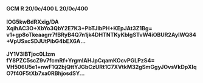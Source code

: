 #### GCM R 20/0c/400 L 20/0c/400
**IOG5kwBdRXxig/DA**<br/>**XqihAC3O+XbYo3QbY2E7K3+PbTJIbPH+KEpJAt3Z1Bg=**<br/>**v1+gp8oTkeaagrr7fBRyB4Q7n1jk4DHTNTKyKbIgSTvW4iOBUR2AylWQ84+VpUSxcSDJUtPibG4bEX6A...**<br/><br/>
**JY1V3lBTjoc0Llzm**<br/>**fY8PZC5scZ9v7fcmRf+YrgmlAHJpCqamKOcvPGLPzS4=**<br/>**VH506U5e1+nwF1Q2bjQttYJGbCzURt1C7XVtkM32gSmGgyJOvsVkDpXIqO7f40F5tXb7xa0RBhjosdSY...**